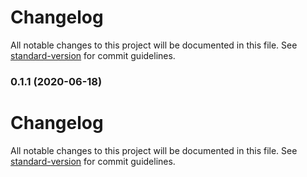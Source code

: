 # Changelog

All notable changes to this project will be documented in this file. See [standard-version](https://github.com/conventional-changelog/standard-version) for commit guidelines.

### 0.1.1 (2020-06-18)

# Changelog

All notable changes to this project will be documented in this file. See [standard-version](https://github.com/conventional-changelog/standard-version) for commit guidelines.
